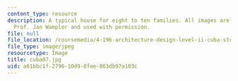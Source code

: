 ```yaml
---
content_type: resource
description: A typical house for eight to ten families. All images are courtesy of
  Prof. Jan Wampler and used with permission.
file: null
file_location: /coursemedia/4-196-architecture-design-level-ii-cuba-studio-spring-2004/a61bbc1f279610d98fee863db97a103c_cuba07.jpg
file_type: image/jpeg
resourcetype: Image
title: cuba07.jpg
uid: a61bbc1f-2796-10d9-8fee-863db97a103c
---
```

